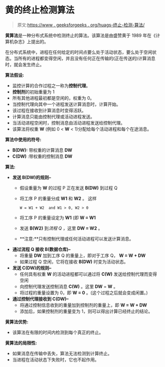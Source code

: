 # 黄的终止检测算法

> 原文:[https://www . geeksforgeeks . org/huags-终止-检测-算法/](https://www.geeksforgeeks.org/huangs-termination-detection-algorithm/)

**黄算法**是一种分布式系统中检测终止的算法。该算法是由盛赞黄于 1989 年在《计算机杂志》上提出的。

在分布式系统中，进程在任何给定的时间点要么处于活动状态，要么处于空闲状态。当所有的进程都变得空闲，并且没有任何正在传输的(正在传送的)计算消息时，就会发生终止。

**算法假设:**

*   监控计算的合作过程之一称为**控制代理**。
*   **控制剂**的初始重量为 1
*   所有其他进程最初都是空闲的，权重为 0。
*   当控制代理向其中一个进程发送计算消息时，计算开始。
*   该过程在接收到计算消息时变得活跃。
*   计算消息只能由控制代理或活动进程发送。
*   当活动进程空闲时，控制消息由活动进程发送给控制代理。
*   该算法将权重 **W** (例如 0 < **W** < 1)分配给每个活动进程和每个在途消息。

**算法中使用的符号:**

*   **B(DW):** 带权重的计算消息 **DW**
*   **C(DW)** :带权重的控制消息 **DW**

**算法:**

*   **发送 B(DW)的规则–**
    *   假设重量为 **W** 的过程 P 正在发送 **B(DW)** 到过程 Q
    *   将工序 P 的重量分成 **W1** 和 **W2** 。
        这样

        ```
        W = W1 + W2  and W1 > 0, W2 > 0
        ```

    *   将工序 P 的重量设定为 **W1** (即 **W = W1**
    *   发送 **B(W2)** 到*流程 Q* ，这里 **DW = W2** 。
    *   **注意:**只有控制代理或任何活动进程可以发送计算消息。
*   **通过流程 Q 接收 B(数据仓库)–**
    *   将重量 **DW** 加到工序 Q 的重量上，即对于工序 Q， **W = W + DW**
    *   如果过程 Q 空闲，它将在接收 **B(DW)** 时变为活动状态。
*   **发送 C(DW)的规则–**
    *   任何具有权重 **W** 的活动进程都可以通过将 **C(W)** 发送给控制代理而变得空闲
    *   向控制代理发送控制消息 **C(W)** 。这里 **DW** = **W** 。
    *   将过程的重量设置为 0，即 **W = 0** 。(这个过程之后就会变成闲置。)
*   **通过控制代理接收到 C(DW)–**
    *   将通过控制信息收到的重量加到控制剂的重量上，即 **W = W + DW**
    *   添加后，如果控制剂的重量变为 1，则可以得出计算已经终止的结论。

**黄算法优势:**

*   该算法在有限的时间内检测到每个真正的终止。

**黄算法的局限性:**

*   如果消息在传输中丢失，算法无法检测到计算终止。
*   当进程在活动状态下失败时，它也不起作用。